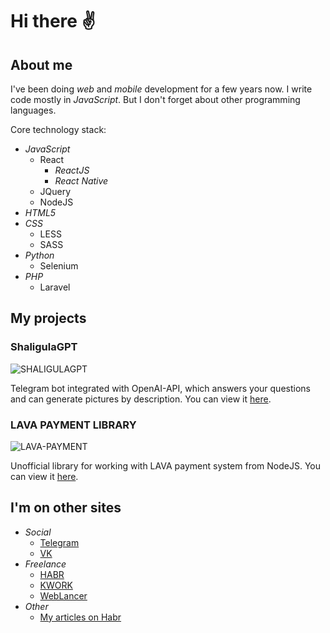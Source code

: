 # Hi there ✌️

## About me

I've been doing *web* and *mobile* development for a few years now. I write code mostly in *JavaScript*. But I don't forget about other programming languages.

Core technology stack:

* *JavaScript*
    + React
        - _ReactJS_
        - _React Native_
    + JQuery
    + NodeJS
* *HTML5*
* *CSS*
    + LESS
    + SASS
* *Python*
    + Selenium
* *PHP*
    + Laravel

## My projects

### ShaligulaGPT

![SHALIGULAGPT](https://i.ibb.co/DYdxVHy/2ed6882e-fa8c-4f96-bcde-fabc4f21.jpg)

Telegram bot integrated with OpenAI-API, which answers your questions and can generate pictures by description. You can view it [here](https://t.me/shaligulagpt_bot).

### LAVA PAYMENT LIBRARY

![LAVA-PAYMENT](https://i.ibb.co/XDn8frs/23-1.png)

Unofficial library for working with LAVA payment system from NodeJS. You can view it [here](https://github.com/zloishavrin/lava-business-payment-library).

## I'm on other sites

* *Social*
    + [Telegram](https://t.me/zloishavrin)
    + [VK](https://vk.com/zloishavrin)
* *Freelance*
    + [HABR](https://freelance.habr.com/freelancers/shavrin)
    + [KWORK](https://kwork.ru/user/zloishavrin)
    + [WebLancer](https://www.weblancer.net/users/shavrin/)
* *Other*
    + [My articles on Habr](https://habr.com/ru/users/zloishavrin/posts/)

<!--
**zloishavrin/zloishavrin** is a ✨ _special_ ✨ repository because its `README.md` (this file) appears on your GitHub profile.

Here are some ideas to get you started:

- 🔭 I’m currently working on ...
- 🌱 I’m currently learning ...
- 👯 I’m looking to collaborate on ...
- 🤔 I’m looking for help with ...
- 💬 Ask me about ...
- 📫 How to reach me: ...
- 😄 Pronouns: ...
- ⚡ Fun fact: ...
-->
